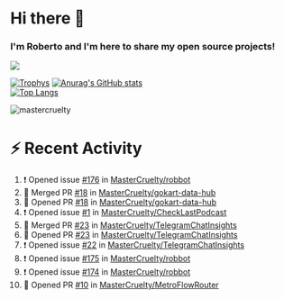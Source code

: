 # Hi there 👋
### I'm Roberto and I'm here to share my open source projects!

<img src="https://komarev.com/ghpvc/?username=mastercruelty&label=Profile views&color=0e75b6"><br>

[![Trophys](https://github-profile-trophy.vercel.app/?username=mastercruelty)](https://github.com/ryo-ma/github-profile-trophy)
[![Anurag's GitHub stats](https://github-readme-stats.vercel.app/api?username=mastercruelty&show_icons=true&theme=tokyonight)](https://github.com/anuraghazra/github-readme-stats)<br>
[![Top Langs](https://github-readme-stats.vercel.app/api/top-langs/?username=mastercruelty&langs_count=10&hide=jupyter%20notebook&exclude_repo=Alarm-project&layout=compact&theme=tokyonight)](https://github.com/anuraghazra/github-readme-stats)
<p><img align="center" src="https://github-readme-streak-stats.herokuapp.com/?user=mastercruelty&" alt="mastercruelty" /></p>

# :zap: Recent Activity
<!--START_SECTION:activity-->
1. ❗ Opened issue [#176](https://github.com/MasterCruelty/robbot/issues/176) in [MasterCruelty/robbot](https://github.com/MasterCruelty/robbot)
2. 🎉 Merged PR [#18](https://github.com/MasterCruelty/gokart-data-hub/pull/18) in [MasterCruelty/gokart-data-hub](https://github.com/MasterCruelty/gokart-data-hub)
3. 💪 Opened PR [#18](https://github.com/MasterCruelty/gokart-data-hub/pull/18) in [MasterCruelty/gokart-data-hub](https://github.com/MasterCruelty/gokart-data-hub)
4. ❗ Opened issue [#1](https://github.com/MasterCruelty/CheckLastPodcast/issues/1) in [MasterCruelty/CheckLastPodcast](https://github.com/MasterCruelty/CheckLastPodcast)
5. 🎉 Merged PR [#23](https://github.com/MasterCruelty/TelegramChatInsights/pull/23) in [MasterCruelty/TelegramChatInsights](https://github.com/MasterCruelty/TelegramChatInsights)
6. 💪 Opened PR [#23](https://github.com/MasterCruelty/TelegramChatInsights/pull/23) in [MasterCruelty/TelegramChatInsights](https://github.com/MasterCruelty/TelegramChatInsights)
7. ❗ Opened issue [#22](https://github.com/MasterCruelty/TelegramChatInsights/issues/22) in [MasterCruelty/TelegramChatInsights](https://github.com/MasterCruelty/TelegramChatInsights)
8. ❗ Opened issue [#175](https://github.com/MasterCruelty/robbot/issues/175) in [MasterCruelty/robbot](https://github.com/MasterCruelty/robbot)
9. ❗ Opened issue [#174](https://github.com/MasterCruelty/robbot/issues/174) in [MasterCruelty/robbot](https://github.com/MasterCruelty/robbot)
10. 💪 Opened PR [#10](https://github.com/MasterCruelty/MetroFlowRouter/pull/10) in [MasterCruelty/MetroFlowRouter](https://github.com/MasterCruelty/MetroFlowRouter)
<!--END_SECTION:activity-->
